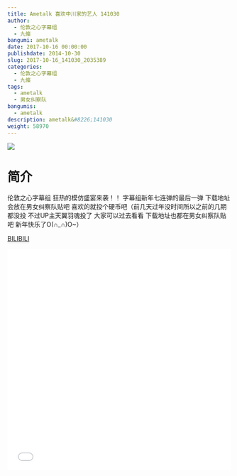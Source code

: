 ```yaml
---
title: Ametalk 喜欢中川家的艺人 141030
author: 
  - 伦敦之心字幕组
  - 九條
bangumi: ametalk
date: 2017-10-16 00:00:00
publishdate: 2014-10-30
slug: 2017-10-16_141030_2035389
categories: 
  - 伦敦之心字幕组
  - 九條
tags: 
  - ametalk
  - 男女纠察队
bangumis: 
  - ametalk
description: ametalk&#8226;141030
weight: 58970
---
```


![](https://i.imgur.com/7vE305R.jpg)

# 简介  
伦敦之心字幕组 狂热的模仿盛宴来袭！！ 字幕组新年七连弹的最后一弹 下载地址会放在男女纠察队贴吧 喜欢的就投个硬币吧（前几天过年没时间所以之前的几期都没投 不过UP主天翼羽魂投了 大家可以过去看看 下载地址也都在男女纠察队贴吧 新年快乐了O(∩_∩)O~）

  [BILIBILI](https://www.bilibili.com/video/av2035389/)


  <iframe src="//www.bilibili.com/html/html5player.html?cid=3149256&aid=2035389" width="100%" height="500" frameborder="0" allowfullscreen="allowfullscreen"></iframe>
